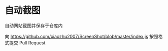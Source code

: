 # 自动截图

自动网站截图并保存于仓库内

向 <https://github.com/xiaozhu2007/ScreenShot/blob/master/index.js> 按照格式提交 Pull Request